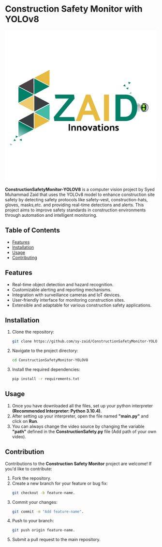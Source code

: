 # Construction Safety Monitor with YOLOv8

![Construction Safety Monitor](syzaid-logo.png)

**ConstructionSafetyMonitor-YOLOV8** is a computer vision project by Syed Muhammad Zaid that uses the YOLOv8 model to
enhance construction
site safety by detecting safety protocols like safety-vest, construction-hats, gloves, masks,etc. and providing
real-time detections and alerts. This project aims to improve safety standards
in construction environments through automation and intelligent monitoring.

## Table of Contents

- [Features](#features)
- [Installation](#installation)
- [Usage](#usage)
- [Contributing](#contributing)

## Features

- Real-time object detection and hazard recognition.
- Customizable alerting and reporting mechanisms.
- Integration with surveillance cameras and IoT devices.
- User-friendly interface for monitoring construction sites.
- Extensible and adaptable for various construction safety applications.

## Installation

1. Clone the repository:

   ```bash
   git clone https://github.com/sy-zaid/ConstructionSafetyMonitor-YOLOV8.git

2. Navigate to the project directory:

   ```bash 
   cd ConstructionSafetyMonitor-YOLOV8

3. Install the required dependencies:
   ```bash
   pip install -r requirements.txt

## Usage

1. Once you have downloaded all the files, set up your python interpreter **(Recommended Interpreter: Python 3.10.4)**.
2. After setting up your interpreter, open the file named **"main.py"** and click on **Run**.
3. You can always change the video source by changing the variable **"path"** defined in the **ConstructionSafety.py** file (Add path of your
   own video).

## Contribution

Contributions to the **Construction Safety Monitor** project are welcome! If you'd like to contribute:

1. Fork the repository.
2. Create a new branch for your feature or bug fix:
   ```bash 
   git checkout -b feature-name.
3. Commit your changes:
   ```bash 
   git commit -m "Add feature-name".
4. Push to your branch:
   ```bash
   git push origin feature-name.
5. Submit a pull request to the main repository.
